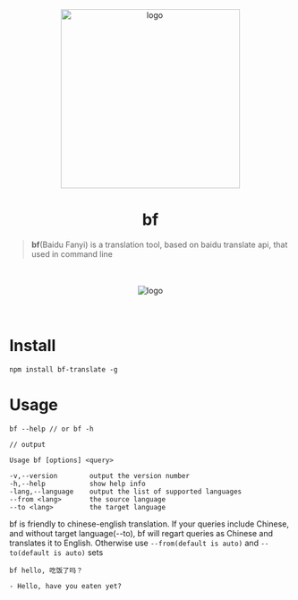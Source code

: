 <div align="center">
  <img src="https://img1.imgtp.com/2022/10/08/NqAiyAXQ.svg" style="width: 320px" alt="logo" />
  <h1>bf</h1>
</div>

> **bf**(Baidu Fanyi) is a translation tool, based on baidu translate api, that used in command line

<br >
<br >

<div align="center">
  <img src="https://img1.imgtp.com/2022/10/08/0NG97iSn.png" alt="logo" />
</div>

<br >
<br >

# Install

```shell
npm install bf-translate -g
```

# Usage

```shell
bf --help // or bf -h

// output

Usage bf [options] <query>

-v,--version        output the version number
-h,--help           show help info
-lang,--language    output the list of supported languages
--from <lang>       the source language
--to <lang>         the target language

```

bf is friendly to chinese-english translation. If your queries include Chinese, and without target language(--to), bf will regart queries as Chinese and translates it to English. Otherwise use `--from(default is auto)` and `--to(default is auto)` sets

```shell
bf hello, 吃饭了吗？

- Hello, have you eaten yet?
```
